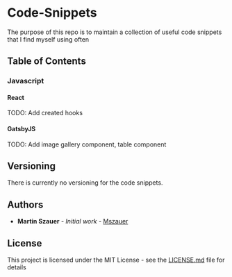 # Code-Snippets

The purpose of this repo is to maintain a collection of useful code snippets that I find myself using often

## Table of Contents

### Javascript

#### React
TODO: Add created hooks

#### GatsbyJS
TODO: Add image gallery component, table component

## Versioning

There is currently no versioning for the code snippets.

## Authors

* **Martin Szauer** - *Initial work* - [Mszauer](https://www.martinszauer.com)

## License

This project is licensed under the MIT License - see the [LICENSE.md](LICENSE.md) file for details
